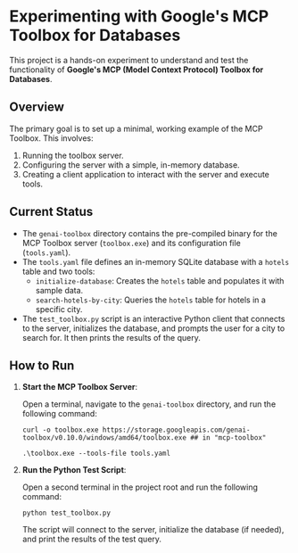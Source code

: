 # Experimenting with Google's MCP Toolbox for Databases

This project is a hands-on experiment to understand and test the functionality of **Google's MCP (Model Context Protocol) Toolbox for Databases**.

## Overview

The primary goal is to set up a minimal, working example of the MCP Toolbox. This involves:

1.  Running the toolbox server.
2.  Configuring the server with a simple, in-memory database.
3.  Creating a client application to interact with the server and execute tools.

## Current Status

-   The `genai-toolbox` directory contains the pre-compiled binary for the MCP Toolbox server (`toolbox.exe`) and its configuration file (`tools.yaml`).
-   The `tools.yaml` file defines an in-memory SQLite database with a `hotels` table and two tools:
    -   `initialize-database`: Creates the `hotels` table and populates it with sample data.
    -   `search-hotels-by-city`: Queries the `hotels` table for hotels in a specific city.
-   The `test_toolbox.py` script is an interactive Python client that connects to the server, initializes the database, and prompts the user for a city to search for. It then prints the results of the query.

## How to Run

1.  **Start the MCP Toolbox Server**:

    Open a terminal, navigate to the `genai-toolbox` directory, and run the following command:

    ```shell
    curl -o toolbox.exe https://storage.googleapis.com/genai-toolbox/v0.10.0/windows/amd64/toolbox.exe ## in "mcp-toolbox"

    .\toolbox.exe --tools-file tools.yaml
    ```

2.  **Run the Python Test Script**:

    Open a second terminal in the project root and run the following command:

    ```shell
    python test_toolbox.py
    ```

    The script will connect to the server, initialize the database (if needed), and print the results of the test query.
